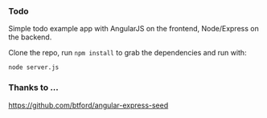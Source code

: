 ### Todo

Simple todo example app with AngularJS on the frontend, Node/Express on the backend.

Clone the repo, run `npm install` to grab the dependencies and run with: 

    node server.js

### Thanks to ...
<https://github.com/btford/angular-express-seed>

